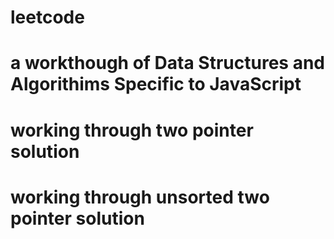 # leetcode
# a workthough of Data Structures and Algorithims Specific to JavaScript
# working through two pointer solution
# working through unsorted two pointer solution